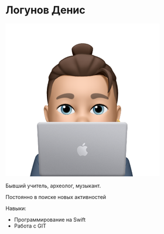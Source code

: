 # Логунов Денис

![](img/photo.png)

Бывший учитель, археолог, музыкант.

Постоянно в поиске новых активностей

Навыки:
* Программирование на Swift
* Работа с GIT
